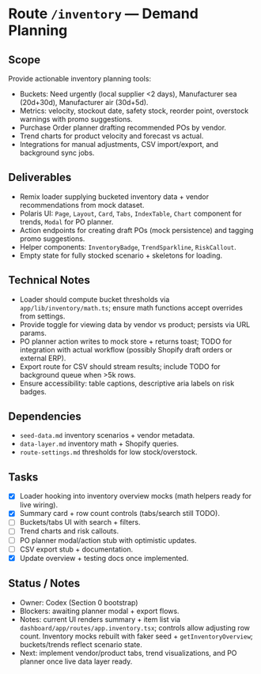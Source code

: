 # Route `/inventory` — Demand Planning

## Scope
Provide actionable inventory planning tools:
- Buckets: Need urgently (local supplier <2 days), Manufacturer sea (20d+30d), Manufacturer air (30d+5d).
- Metrics: velocity, stockout date, safety stock, reorder point, overstock warnings with promo suggestions.
- Purchase Order planner drafting recommended POs by vendor.
- Trend charts for product velocity and forecast vs actual.
- Integrations for manual adjustments, CSV import/export, and background sync jobs.

## Deliverables
- Remix loader supplying bucketed inventory data + vendor recommendations from mock dataset.
- Polaris UI: `Page`, `Layout`, `Card`, `Tabs`, `IndexTable`, `Chart` component for trends, `Modal` for PO planner.
- Action endpoints for creating draft POs (mock persistence) and tagging promo suggestions.
- Helper components: `InventoryBadge`, `TrendSparkline`, `RiskCallout`.
- Empty state for fully stocked scenario + skeletons for loading.

## Technical Notes
- Loader should compute bucket thresholds via `app/lib/inventory/math.ts`; ensure math functions accept overrides from settings.
- Provide toggle for viewing data by vendor vs product; persists via URL params.
- PO planner action writes to mock store + returns toast; TODO for integration with actual workflow (possibly Shopify draft orders or external ERP).
- Export route for CSV should stream results; include TODO for background queue when >5k rows.
- Ensure accessibility: table captions, descriptive aria labels on risk badges.

## Dependencies
- `seed-data.md` inventory scenarios + vendor metadata.
- `data-layer.md` inventory math + Shopify queries.
- `route-settings.md` thresholds for low stock/overstock.

## Tasks
- [x] Loader hooking into inventory overview mocks (math helpers ready for live wiring).
- [x] Summary card + row count controls (tabs/search still TODO).
- [ ] Buckets/tabs UI with search + filters.
- [ ] Trend charts and risk callouts.
- [ ] PO planner modal/action stub with optimistic updates.
- [ ] CSV export stub + documentation.
- [x] Update overview + testing docs once implemented.

## Status / Notes
- Owner: Codex (Section 0 bootstrap)
- Blockers: awaiting planner modal + export flows.
- Notes: current UI renders summary + item list via `dashboard/app/routes/app.inventory.tsx`; controls allow adjusting row count. Inventory mocks rebuilt with faker seed + `getInventoryOverview`; buckets/trends reflect scenario state.
- Next: implement vendor/product tabs, trend visualizations, and PO planner once live data layer ready.
